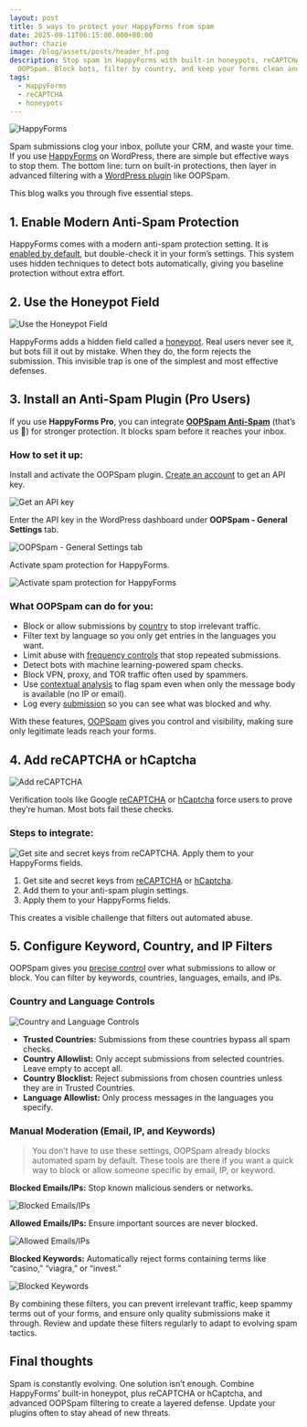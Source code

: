 ```yaml
---
layout: post
title: 5 ways to protect your HappyForms from spam
date: 2025-09-11T06:15:00.000+08:00
author: chazie
image: /blog/assets/posts/header_hf.png
description: Stop spam in HappyForms with built-in honeypots, reCAPTCHA, and
  OOPSpam. Block bots, filter by country, and keep your forms clean and secure.
tags:
  - HappyForms
  - reCAPTCHA
  - honeypots
---
```

![HappyForms ](/blog/assets/posts/happyforms.jpg "HappyForms ")

Spam submissions clog your inbox, pollute your CRM, and waste your time. If you use [HappyForms](https://happyforms.io/) on WordPress, there are simple but effective ways to stop them. The bottom line: turn on built-in protections, then layer in advanced filtering with a [WordPress plugin](https://www.oopspam.com/blog/7-best-anti-spam-plugins-for-wordpress) like OOPSpam. 

This blog walks you through five essential steps.

## **1. Enable Modern Anti-Spam Protection**

HappyForms comes with a modern anti-spam protection setting. It is [enabled by default](https://happyforms.io/blog/guides/how-to-block-contact-form-spam-in-wordpress/#:~:text=With%20Happyforms%2C%20advanced%20spambot%20protection%20is%20always%20on.), but double-check it in your form’s settings. This system uses hidden techniques to detect bots automatically, giving you baseline protection without extra effort.

## **2. Use the Honeypot Field**

![Use the Honeypot Field](/blog/assets/posts/honeypot.png "Use the Honeypot Field")

HappyForms adds a hidden field called a [honeypot](https://www.oopspam.com/blog/ways-to-stop-spam#:~:text=Final%20thoughts-,Honeypot%3A%20filter%20spam%20with%20a%20hidden%20field,-It%20is%20the). Real users never see it, but bots fill it out by mistake. When they do, the form rejects the submission. This invisible trap is one of the simplest and most effective defenses.

## **3. Install an Anti-Spam Plugin (Pro Users)**

If you use **HappyForms Pro**, you can integrate **[OOPSpam Anti-Spam](https://wordpress.org/plugins/oopspam-anti-spam/)** (that’s us 👋) for stronger protection. It blocks spam before it reaches your inbox.

### **How to set it up:**

Install and activate the OOPSpam plugin. [Create an account](https://app.oopspam.com/Identity/Account/Login) to get an API key.

![Get an API key](/blog/assets/posts/oopspam-dashboard-api.png "Get an API key")

Enter the API key in the WordPress dashboard under **OOPSpam - General Settings** tab.

![OOPSpam - General Settings tab](/blog/assets/posts/oopspam-api-key.png "OOPSpam - General Settings tab")

Activate spam protection for HappyForms.

![Activate spam protection for HappyForms](/blog/assets/posts/spam-protection-for-happyforms.png "Activate spam protection for HappyForms")

### **What OOPSpam can do for you:**

* Block or allow submissions by [country](https://www.oopspam.com/blog/how-to-block-countries-in-happyforms) to stop irrelevant traffic.
* Filter text by language so you only get entries in the languages you want.
* Limit abuse with [frequency controls](https://www.oopspam.com/blog/protecting-forms-with-rate-limiting-in-wordpress-using-oopspam) that stop repeated submissions.
* Detect bots with machine learning-powered spam checks.
* Block VPN, proxy, and TOR traffic often used by spammers.
* Use [contextual analysis](https://www.oopspam.com/blog/introducing-contextual-spam-detection) to flag spam even when only the message body is available (no IP or email).
* Log every [submission](https://help.oopspam.com/wordpress/form-entries/) so you can see what was blocked and why.

With these features, [OOPSpam](https://www.oopspam.com/) gives you control and visibility, making sure only legitimate leads reach your forms.

## **4. Add reCAPTCHA or hCaptcha**

![Add reCAPTCHA ](/blog/assets/posts/image2.png "reCAPTCHA")

Verification tools like Google [reCAPTCHA](https://www.oopspam.com/blog/best-recaptcha-alternatives) or [hCaptcha](https://www.oopspam.com/hcaptcha-alternative) force users to prove they’re human. Most bots fail these checks.

### **Steps to integrate:**

![Get site and secret keys from reCAPTCHA. Apply them to your HappyForms fields.](/blog/assets/posts/apply-to-happyforms-fields.png "reCAPTCHA to HappyForms fields")

1. Get site and secret keys from [reCAPTCHA](https://www.google.com/recaptcha/about/) or [hCaptcha](https://www.hcaptcha.com/).
2. Add them to your anti-spam plugin settings.
3. Apply them to your HappyForms fields.

This creates a visible challenge that filters out automated abuse.

## **5. Configure Keyword, Country, and IP Filters**

OOPSpam gives you [precise control](https://www.oopspam.com/integrations/spam-protection-for-happyforms) over what submissions to allow or block. You can filter by keywords, countries, languages, emails, and IPs.

### **Country and Language Controls**

![Country and Language Controls](/blog/assets/posts/country-language-filter.png "Country and Language Controls")

* **Trusted Countries:** Submissions from these countries bypass all spam checks.
* **Country Allowlist:** Only accept submissions from selected countries. Leave empty to accept all.
* **Country Blocklist:** Reject submissions from chosen countries unless they are in Trusted Countries.
* **Language Allowlist:** Only process messages in the languages you specify.

### **Manual Moderation (Email, IP, and Keywords)**

> You don’t have to use these settings, OOPSpam already blocks automated spam by default. These tools are there if you want a quick way to block or allow someone specific by email, IP, or keyword.

**Blocked Emails/IPs:** Stop known malicious senders or networks.

![Blocked Emails/IPs](/blog/assets/posts/blocked-emails-ips.png "Blocked Emails/IPs")

**Allowed Emails/IPs:** Ensure important sources are never blocked.

![Allowed Emails/IPs](/blog/assets/posts/allowed-emails-ips.png "Allowed Emails/IPs")

**Blocked Keywords:** Automatically reject forms containing terms like “casino,” “viagra,” or “invest.”

![Blocked Keywords](/blog/assets/posts/blocked-keywords.png "Blocked Keywords")

By combining these filters, you can prevent irrelevant traffic, keep spammy terms out of your forms, and ensure only quality submissions make it through. Review and update these filters regularly to adapt to evolving spam tactics.

## **Final thoughts**

Spam is constantly evolving. One solution isn’t enough. Combine HappyForms’ built-in honeypot, plus reCAPTCHA or hCaptcha, and advanced OOPSpam filtering to create a layered defense. Update your plugins often to stay ahead of new threats.
